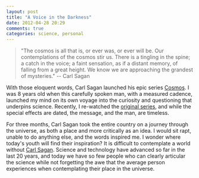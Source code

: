 ```yaml
---
layout: post
title: "A Voice in the Darkness"
date: 2012-04-28 20:29
comments: true
categories: science, personal
---
```

> "The cosmos is all that is, or ever was, or ever will be. 
> Our contemplations of the cosmos stir us. There is a tingling in the spine;
> a catch in the voice; a faint sensation, as if a distant memory, of falling
> from a great height. We know we are approaching the grandest of mysteries."
> -- Carl Sagan

With those eloquent words, Carl Sagan launched his epic series [Cosmos](http://en.wikipedia.org/wiki/Cosmos:_A_Personal_Voyage). I was 8 years old when this carefully spoken man, with a measured cadence, launched my mind on its own voyage into the curiosity and questioning that underpins science. Recently, I re-watched the [original series](http://www.youtube.com/watch?v=R7n71pm0K04), and while the special effects are dated, the message, and the man, are timeless. 

For three months, Carl Sagan took the entire country on a journey through the universe, as both a place and more critically as an idea.  I would sit rapt, unable to do anything else, and the words inspired me. I wonder where today's youth will find their inspiration? It is difficult to contemplate a world without [Carl Sagan](http://www.nytimes.com/1998/12/01/science/even-in-death-carl-sagan-s-influence-is-still-cosmic.html). Science and technology have advanced so far in the last 20 years, and today we have so few people who can clearly articular the science while not forgetting the awe that the average person experiences when contemplating their place in the universe.